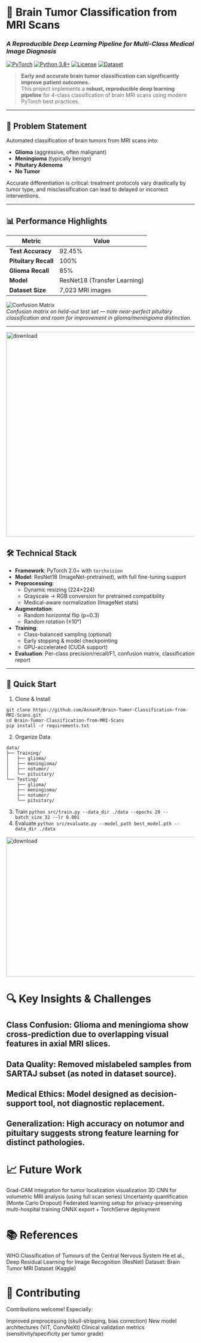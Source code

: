 # 🧠 Brain Tumor Classification from MRI Scans  
### *A Reproducible Deep Learning Pipeline for Multi-Class Medical Image Diagnosis*

[![PyTorch](https://img.shields.io/badge/PyTorch-2.0+-ee4c2c?logo=pytorch&logoColor=white)](https://pytorch.org)
[![Python 3.8+](https://img.shields.io/badge/Python-3.8%2B-3776ab?logo=python&logoColor=white)](https://python.org)
[![License](https://img.shields.io/badge/License-MIT-green)](LICENSE)
[![Dataset](https://img.shields.io/badge/Dataset-7k%2B%20MRI-blue)]()

> **Early and accurate brain tumor classification can significantly improve patient outcomes.**  
> This project implements a **robust, reproducible deep learning pipeline** for 4-class classification of brain MRI scans using modern PyTorch best practices.

---

## 🔬 Problem Statement
Automated classification of brain tumors from MRI scans into:
- **Glioma** (aggressive, often malignant)
- **Meningioma** (typically benign)
- **Pituitary Adenoma**
- **No Tumor**

Accurate differentiation is critical: treatment protocols vary drastically by tumor type, and misclassification can lead to delayed or incorrect interventions.

---

## 📊 Performance Highlights
| Metric                | Value     |
|-----------------------|-----------|
| **Test Accuracy**     | 92.45%    |
| **Pituitary Recall**  | 100%      |
| **Glioma Recall**     | 85%       |
| **Model**             | ResNet18 (Transfer Learning) |
| **Dataset Size**      | 7,023 MRI images |

![Confusion Matrix](assets/confusion_matrix.png)  
*Confusion matrix on held-out test set — note near-perfect pituitary classification and room for improvement in glioma/meningioma distinction.*

---
<img width="649" height="545" alt="download" src="https://github.com/user-attachments/assets/628bccad-a0f0-4135-a618-733c40cce890" />

## 🛠️ Technical Stack
- **Framework**: PyTorch 2.0+ with `torchvision`
- **Model**: ResNet18 (ImageNet-pretrained), with full fine-tuning support
- **Preprocessing**: 
  - Dynamic resizing (224×224)
  - Grayscale → RGB conversion for pretrained compatibility
  - Medical-aware normalization (ImageNet stats)
- **Augmentation**: 
  - Random horizontal flip (p=0.3)
  - Random rotation (±10°)
- **Training**: 
  - Class-balanced sampling (optional)
  - Early stopping & model checkpointing
  - GPU-accelerated (CUDA support)
- **Evaluation**: Per-class precision/recall/F1, confusion matrix, classification report

---

## 🚀 Quick Start
1. Clone & Install
```
git clone https://github.com/AsnanP/Brain-Tumor-Classification-from-MRI-Scans.git
cd Brain-Tumor-Classification-from-MRI-Scans
pip install -r requirements.txt
```
2. Organize Data
```
data/
├── Training/
│   ├── glioma/
│   ├── meningioma/
│   ├── notumor/
│   └── pituitary/
└── Testing/
    ├── glioma/
    ├── meningioma/
    ├── notumor/
    └── pituitary/
```
3. Train
```python src/train.py --data_dir ./data --epochs 20 --batch_size 32 --lr 0.001```
4. Evaluate
```python src/evaluate.py --model_path best_model.pth --data_dir ./data```
<img width="990" height="372" alt="download" src="https://github.com/user-attachments/assets/17840cb7-b0a6-47e4-81a7-5b0200a948ae" />


# 🔍 Key Insights & Challenges
## Class Confusion: Glioma and meningioma show cross-prediction due to overlapping visual features in axial MRI slices.
## Data Quality: Removed mislabeled samples from SARTAJ subset (as noted in dataset source).
## Medical Ethics: Model designed as decision-support tool, not diagnostic replacement.
## Generalization: High accuracy on notumor and pituitary suggests strong feature learning for distinct pathologies.
# 📈 Future Work
Grad-CAM integration for tumor localization visualization
3D CNN for volumetric MRI analysis (using full scan series)
Uncertainty quantification (Monte Carlo Dropout)
Federated learning setup for privacy-preserving multi-hospital training
ONNX export + TorchServe deployment
# 📚 References
WHO Classification of Tumours of the Central Nervous System
He et al., Deep Residual Learning for Image Recognition (ResNet)
Dataset: Brain Tumor MRI Dataset (Kaggle)
# 🤝 Contributing
Contributions welcome! Especially:

Improved preprocessing (skull-stripping, bias correction)
New model architectures (ViT, ConvNeXt)
Clinical validation metrics (sensitivity/specificity per tumor grade)
